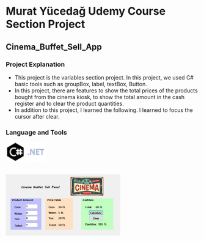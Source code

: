 # Murat Yücedağ Udemy Course Section Project 
## Cinema_Buffet_Sell_App

<h3>Project Explanation</h3>

- This project is the variables section project. In this project, we used C# basic tools such as groupBox, label, textBox, Button.
- In this project, there are features to show the total prices of the products bought from the cinema kiosk, to show the total amount in the cash register and to clear the product quantities.
- In addition to this project, I learned the following. I learned to focus the cursor after clear.

<h3>Language and Tools</h3>
<p>
  <a target="_blank"  rel="noreferrer">   <img
  src="Cinema_Buffet_Sell_App\assets\cSharp.png"
  alt="C#"
  width="50"  height="50"> </a>
  <a target="_blank"  rel="noreferrer"> 
  <img
  src="Cinema_Buffet_Sell_App\assets\aspnet.png"
  alt="C#"
  width="50"  height="50">  </a>
</p>

<br>
  <img
  src="Cinema_Buffet_Sell_App\assets\photo.jpeg"
  alt="Plane_Reservation_System"
  title="Plane_Reservation_System"
  style="display: inline-block; margin: 0 auto; max-width: 300px">
